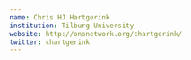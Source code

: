 ```yaml
---
name: Chris HJ Hartgerink
institution: Tilburg University
website: http://onsnetwork.org/chartgerink/
twitter: chartgerink
---
```

